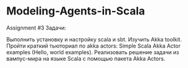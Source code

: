 # Modeling-Agents-in-Scala
Assignment #3
Задачи:

Выполнить установку и настройку scala и sbt.
Изучить Akka toolkit. Пройти краткий тьюториал по akka actors: Simple Scala Akka Actor examples (Hello, world examples).
Реализовать решение задачи из вампус-мира на языке Scala с помощью пакета Akka Actors.

